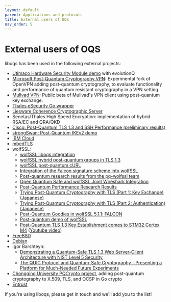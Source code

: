 ```yaml
---
layout: default
parent: Applications and protocols
title: External users of OQS
nav_order: 5
---
```


# External users of OQS

liboqs has been used in the following external projects:

- <a href="https://hsm.utimaco.com/news/utimaco-evolutionq-set-standards-by-taking-post-quantum-crypto-open-source/">Utimaco Hardware Security Module demo</a> with evolutionQ
- <a href="https://github.com/Microsoft/PQCrypto-VPN">Microsoft Post-Quantum Cryptography VPN</a>: Experimental fork of OpenVPN adding post-quantum cryptography, to evaluate functionality and performance of quantum resistant cryptography in a VPN setting.
- <a href="https://www.mullvad.net/en/blog/2017/12/8/introducing-post-quantum-vpn-mullvads-strategy-future-problem/">Mullvad VPN</a>: Public beta of Mullvad's VPN client using post-quantum key exchange.
- <a href="https://github.com/thales-e-security/goliboqs">Thales eSecurity Go wrapper</a>
- <a href="https://github.com/liesware/coherence/">Liesware Coherence Cryptographic Server</a>
- Senetas/Thales High Speed Encryption: implementation of hybrid RSA/EC and QRA/QKD
- <a href="https://blogs.cisco.com/security/tls-ssh-performance-pq-kem-auth">Cisco: Post-Quantum TLS 1.3 and SSH Performance (preliminary results)</a>
- <a href="https://github.com/strongX509/docker/tree/master/pq-strongswan">strongSwan: Post-Quantum IKEv2 demo</a>
- <a href="https://newsroom.ibm.com/2020-11-30-IBM-Cloud-Delivers-Quantum-Safe-Cryptography-and-Hyper-Protect-Crypto-Services-to-Help-Protect-Data-in-the-Hybrid-Era">IBM Cloud</a>
- <a href="https://github.com/hannestschofenig/mbedtls">mbedTLS</a>
- wolfSSL:
  - <a href="https://www.wolfssl.com/wolfssl-liboqs-integration/">wolfSSL liboqs integration</a>
  - <a href="https://www.wolfssl.com/hybrid-post-quantum-groups-tls-1-3/">wolfSSL hybrid post-quantum groups in TLS 1.3</a>
  - <a href="https://www.wolfssl.com/post-quantum-curl/">wolfSSL post-quantum cURL</a>
  - <a href="https://www.wolfssl.com/integration-falcon-signature-scheme-wolfssl/">Integration of the Falcon signature scheme into wolfSSL</a>
  - <a href="https://www.wolfssl.com/post-quantum-research-results-pq-wolfssl-team/">Post-quantum research results from the pq-wolfssl team</a>
  - <a href="https://www.wolfssl.com/open-quantum-safe-wolfssl-joint-wireshark-integration/">Open Quantum Safe and wolfSSL Joint Wireshark Integration</a>
  - <a href="https://www.wolfssl.com/post-quantum-performance-research-results/">Post-Quantum Performance Research Results</a>
  - <a href="https://qiita.com/kj1/items/8531feac2f3a56e6d6d9">Trying Post-Quantum Cryptography with TLS (Part 1: Key Exchange) (Japanese)</a>
  - <a href="https://qiita.com/kj1/items/f311c0eb2baf049b3cc3">Trying Post-Quantum Cryptography with TLS (Part 2: Authentication) (Japanese)</a>
  - <a href="https://www.wolfssl.com/post-quantum-goodies-wolfssl-5-1-1-falcon/">Post-Quantum Goodies in wolfSSL 5.1.1: FALCON</a>
  - <a href="https://www.youtube.com/watch?v=0gveI0_9HYo">Post-quantum demo of wolfSSL</a>
  - <a href="https://www.wolfssl.com/post-quantum-tls-1-3-key-establishment-comes-stm32-cortex-m4/">Post-Quantum TLS 1.3 Key Establishment comes to STM32 Cortex M4</a> (<a href="https://www.youtube.com/watch?v=OK6MKXYiVBY">Youtube video</a>)
- <a href="https://lists.freebsd.org/pipermail/dev-commits-ports-main/2021-September/018107.html">FreeBSD</a>
- <a href="https://tracker.debian.org/pkg/liboqs">Debian</a>
- Igor Barshteyn:
    - <a href="https://www.linkedin.com/pulse/demonstrating-quantum-safe-tls-13-web-server-client-nist-barshteyn/">Demonstrating a Quantum-Safe TLS 1.3 Web Server-Client Architecture with NIST Level 5 Security</a>
    - <a href="https://www.linkedin.com/pulse/quic-protocol-quantum-safe-cryptography-presenting-future-igor/">The QUIC Protocol and Quantum-Safe Cryptography - Presenting a Platform for Much-Needed Future Experiments</a>
- <a href="https://github.com/buyobuyo404/PQCrypto">Chongqing University PQCrypto project</a>, adding post-quantum cryptography to X.509, TLS, and OCSP in Go crypto
- <a href="https://www.entrust.com/newsroom/press-releases/2022/entrust-helps-enterprises-prepare-now-for-post-quantum-security-journey">Entrust</a>

If you're using liboqs, please get in touch and we'll add you to the list!

